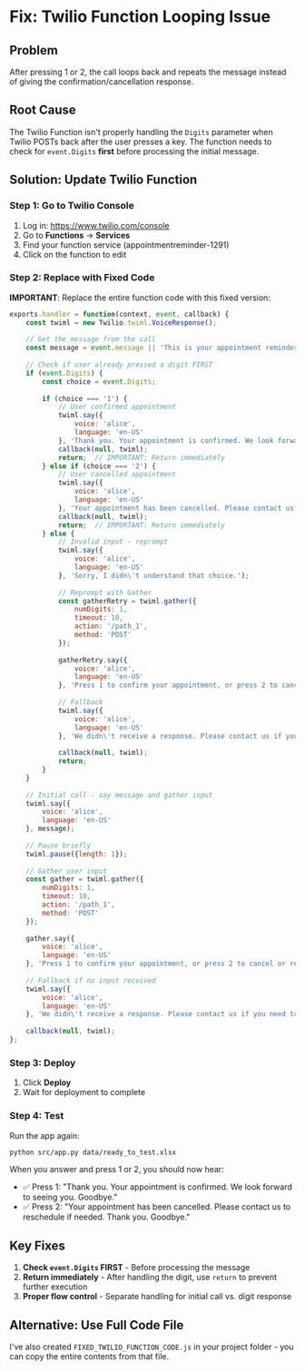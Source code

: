# Fix: Twilio Function Looping Issue

## Problem

After pressing 1 or 2, the call loops back and repeats the message instead of giving the confirmation/cancellation response.

## Root Cause

The Twilio Function isn't properly handling the `Digits` parameter when Twilio POSTs back after the user presses a key. The function needs to check for `event.Digits` **first** before processing the initial message.

## Solution: Update Twilio Function

### Step 1: Go to Twilio Console

1. Log in: https://www.twilio.com/console
2. Go to **Functions** → **Services**
3. Find your function service (appointmentreminder-1291)
4. Click on the function to edit

### Step 2: Replace with Fixed Code

**IMPORTANT**: Replace the entire function code with this fixed version:

```javascript
exports.handler = function(context, event, callback) {
    const twiml = new Twilio.twiml.VoiceResponse();
    
    // Get the message from the call
    const message = event.message || 'This is your appointment reminder. If you need to reschedule, please contact us.';
    
    // Check if user already pressed a digit FIRST
    if (event.Digits) {
        const choice = event.Digits;
        
        if (choice === '1') {
            // User confirmed appointment
            twiml.say({
                voice: 'alice',
                language: 'en-US'
            }, 'Thank you. Your appointment is confirmed. We look forward to seeing you. Goodbye.');
            callback(null, twiml);
            return;  // IMPORTANT: Return immediately
        } else if (choice === '2') {
            // User cancelled appointment
            twiml.say({
                voice: 'alice',
                language: 'en-US'
            }, 'Your appointment has been cancelled. Please contact us to reschedule if needed. Thank you. Goodbye.');
            callback(null, twiml);
            return;  // IMPORTANT: Return immediately
        } else {
            // Invalid input - reprompt
            twiml.say({
                voice: 'alice',
                language: 'en-US'
            }, 'Sorry, I didn\'t understand that choice.');
            
            // Reprompt with Gather
            const gatherRetry = twiml.gather({
                numDigits: 1,
                timeout: 10,
                action: '/path_1',
                method: 'POST'
            });
            
            gatherRetry.say({
                voice: 'alice',
                language: 'en-US'
            }, 'Press 1 to confirm your appointment, or press 2 to cancel or reschedule.');
            
            // Fallback
            twiml.say({
                voice: 'alice',
                language: 'en-US'
            }, 'We didn\'t receive a response. Please contact us if you need to confirm or reschedule your appointment. Goodbye.');
            
            callback(null, twiml);
            return;
        }
    }
    
    // Initial call - say message and gather input
    twiml.say({
        voice: 'alice',
        language: 'en-US'
    }, message);
    
    // Pause briefly
    twiml.pause({length: 1});
    
    // Gather user input
    const gather = twiml.gather({
        numDigits: 1,
        timeout: 10,
        action: '/path_1',
        method: 'POST'
    });
    
    gather.say({
        voice: 'alice',
        language: 'en-US'
    }, 'Press 1 to confirm your appointment, or press 2 to cancel or reschedule.');
    
    // Fallback if no input received
    twiml.say({
        voice: 'alice',
        language: 'en-US'
    }, 'We didn\'t receive a response. Please contact us if you need to confirm or reschedule your appointment. Goodbye.');
    
    callback(null, twiml);
};
```

### Step 3: Deploy

1. Click **Deploy**
2. Wait for deployment to complete

### Step 4: Test

Run the app again:
```bash
python src/app.py data/ready_to_test.xlsx
```

When you answer and press 1 or 2, you should now hear:
- ✅ Press 1: "Thank you. Your appointment is confirmed. We look forward to seeing you. Goodbye."
- ✅ Press 2: "Your appointment has been cancelled. Please contact us to reschedule if needed. Thank you. Goodbye."

## Key Fixes

1. **Check `event.Digits` FIRST** - Before processing the message
2. **Return immediately** - After handling the digit, use `return` to prevent further execution
3. **Proper flow control** - Separate handling for initial call vs. digit response

## Alternative: Use Full Code File

I've also created `FIXED_TWILIO_FUNCTION_CODE.js` in your project folder - you can copy the entire contents from that file.

